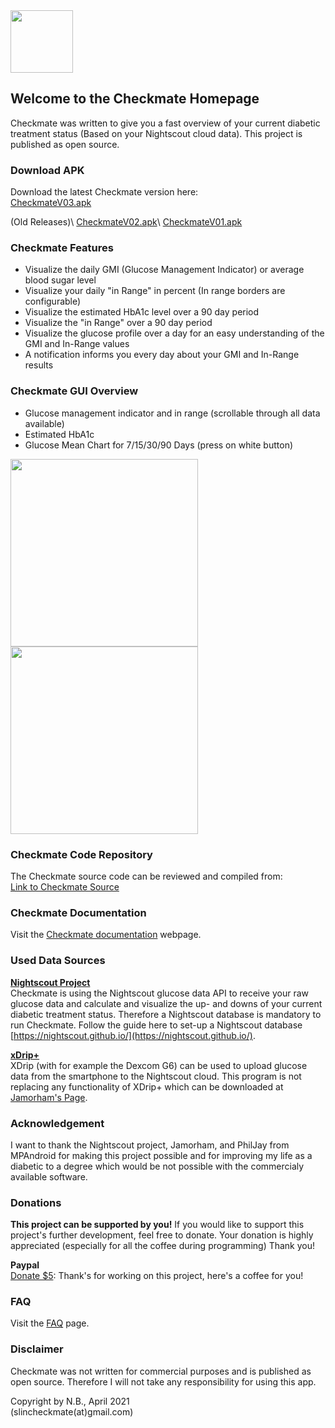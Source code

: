 <img src="https://user-images.githubusercontent.com/53019596/114172661-3c119100-9936-11eb-826f-375bff51032b.png" width="100" height="100">


## Welcome to the Checkmate Homepage
Checkmate was written to give you a fast overview of your current diabetic treatment status (Based on your Nightscout cloud data). 
This project is published as open source.

### Download APK
Download the latest Checkmate version here:      
[CheckmateV03.apk](https://github.com/slinGitHub/Checkmate/releases/download/2/CheckmateV03.apk) 

(Old Releases)\ 
[CheckmateV02.apk](https://github.com/slinGitHub/Checkmate/releases/download/2/CheckmateV02.apk)\ 
[CheckmateV01.apk](https://github.com/slinGitHub/Checkmate/releases/download/2/CheckmateV01.apk) 

### Checkmate Features
- Visualize the daily GMI (Glucose Management Indicator) or average blood sugar level
- Visualize your daily "in Range" in percent (In range borders are configurable)
- Visualize the estimated HbA1c level over a 90 day period
- Visualize the "in Range" over a 90 day period
- Visualize the glucose profile over a day for an easy understanding of the GMI and In-Range values
- A notification informs you every day about your GMI and In-Range results

### Checkmate GUI Overview
- Glucose management indicator and in range (scrollable through all data available)
- Estimated HbA1c
- Glucose Mean Chart for 7/15/30/90 Days (press on white button)

<img src="https://user-images.githubusercontent.com/53019596/122987256-ae740800-d3a0-11eb-8ff1-1be8cea0dcb2.png" width="300">
<img src="https://user-images.githubusercontent.com/53019596/122987398-d7949880-d3a0-11eb-9047-2508bec74c77.png" width="300">

### Checkmate Code Repository
The Checkmate source code can be reviewed and compiled from:  
[Link to Checkmate Source](https://github.com/slinGitHub/Checkmate/tree/dev)

### Checkmate Documentation

Visit the [Checkmate documentation](documentation.md) webpage.

### Used Data Sources

**[Nightscout Project](http://www.nightscout.info)**  
Checkmate is using the Nightscout glucose data API to receive your raw glucose data and calculate and visualize the up- and downs of your current diabetic treatment status. Therefore a Nightscout database is mandatory to run Checkmate. Follow the guide here to set-up a Nightscout database [https://nightscout.github.io/](https://nightscout.github.io/).

**[xDrip+](https://jamorham.github.io)**  
XDrip (with for example the Dexcom G6) can be used to upload glucose data from the smartphone to the Nightscout cloud.
This program is not replacing any functionality of XDrip+ which can be downloaded at [Jamorham's Page](https://jamorham.github.io).

### Acknowledgement
I want to thank the Nightscout project, Jamorham, and PhilJay from MPAndroid for making this project possible and for improving my life as a diabetic to a degree which would be not possible with the commercialy available software.

### Donations
**This project can be supported by you!** If you would like to support this project's further development, feel free to donate. Your donation is highly appreciated (especially for all the coffee during programming) Thank you!

**Paypal**  
[Donate $5](https://www.paypal.com/donate?hosted_button_id=CF3AHXTKNARRL): Thank's for working on this project, here's a coffee for you!

### FAQ
Visit the [FAQ](faq.md) page.

### Disclaimer
Checkmate was not written for commercial purposes and is published as open source.
Therefore I will not take any responsibility for using this app.

Copyright by N.B., April 2021  
(slincheckmate(at)gmail.com)
